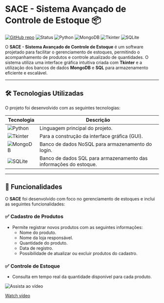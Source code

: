 # SACE - Sistema Avançado de Controle de Estoque 📦

[![GitHub repo](https://img.shields.io/badge/GitHub-CodesdaLu-blue?style=for-the-badge&logo=github)](https://github.com/CodesdaLu/SACE---Sistema-Avancado-de-Controle-Estoque)
![Status](https://img.shields.io/badge/Status-Concluído-green?style=for-the-badge)
![Python](https://img.shields.io/badge/Python-3.x-blue?style=for-the-badge&logo=python)
![MongoDB](https://img.shields.io/badge/MongoDB-Database-brightgreen?style=for-the-badge&logo=mongodb)
![Tkinter](https://img.shields.io/badge/Tkinter-Interface%20Gráfica-orange?style=for-the-badge&logo=python)
![SQLite](https://img.shields.io/badge/SQLite-003B57?style=for-the-badge&logo=sqlite&logoColor=white)

O **SACE - Sistema Avançado de Controle de Estoque** é um software projetado para facilitar o gerenciamento de estoques, permitindo o acompanhamento de produtos e controle atualizado de quantidades. O sistema utiliza uma interface gráfica intuitiva criada com **Tkinter** e a utilização dos bancos de dados **MongoDB** e **SQL** para armazenamento eficiente e escalável.

---

## 🛠️ **Tecnologias Utilizadas**

O projeto foi desenvolvido com as seguintes tecnologias:

| **Tecnologia**  | **Descrição**                                                                 |
|------------------|-------------------------------------------------------------------------------|
| ![Python](https://img.shields.io/badge/-Python-blue?logo=python&style=flat-square) | Linguagem principal do projeto.                                          |
| ![Tkinter](https://img.shields.io/badge/-Tkinter-orange?logo=python&style=flat-square) | Para a construção da interface gráfica (GUI).                           |
| ![MongoDB](https://img.shields.io/badge/-MongoDB-brightgreen?logo=mongodb&style=flat-square) | Banco de dados NoSQL para armazenamento do login.     |
| ![SQLite](https://img.shields.io/badge/SQLite-003B57?style=for-the-badge&logo=sqlite&logoColor=white) | Banco de dados SQL para armazenamento das informações do estoque.     |


---

## 🚀 **Funcionalidades**

O **SACE** foi desenvolvido com foco no gerenciamento de estoques e inclui as seguintes funcionalidades:

### ✅ **Cadastro de Produtos**
- Permite registrar novos produtos com as seguintes informações:
  - Nome do produto.
  - Nome da loja responsável.
  - Quantidade do produto.
  - Data de registro.
  - Possibilidade de atualizar ou excluir produtos do cadastro.

### ✅ **Controle de Estoque**
 - Consulta em tempo real da quantidade disponível para cada produto.


![Assista ao vídeo](https://media2.giphy.com/media/v1.Y2lkPTc5MGI3NjExczV1cTN3OGYwd2x3enVuY3ZidGQ4Z3Ztd3Fsb2drdGRwd2RyeGFpbyZlcD12MV9pbnRlcm5hbF9naWZfYnlfaWQmY3Q9Zw/8HAM5TiI8NAfNdYoSE/giphy.gif)

[Watch vídeo ](https://share.vidnoz.com/share-jv39YBsGgeVAAGgIC2f2DCdw1737670572)

